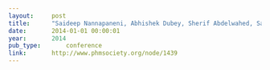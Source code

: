 ```yaml
---
layout:     post
title:      "Saideep Nannapaneni, Abhishek Dubey, Sherif Abdelwahed, Sankaran Mahadevan, and Sandeep Neema. A model-based approach for reliability assessment in component-based systems. Annual Conference of the Prognostics and Health Management Society, 2014."
date:       2014-01-01 00:00:01
year:       2014
pub_type:       conference
link:       http://www.phmsociety.org/node/1439
---
```

